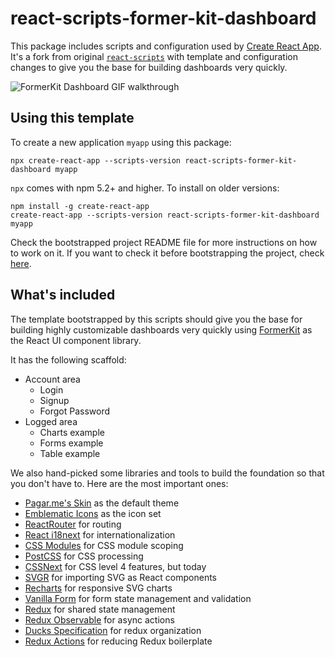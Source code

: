 # react-scripts-former-kit-dashboard

This package includes scripts and configuration used by [Create React App](https://github.com/facebook/create-react-app). It's a fork from original [`react-scripts`](https://github.com/facebook/create-react-app) with template and configuration changes to give you the base for building dashboards very quickly.

![FormerKit Dashboard GIF walkthrough](https://media.giphy.com/media/9rnoHahCVjSlKOWcvo/giphy.gif)

## Using this template

To create a new application `myapp` using this package:

```
npx create-react-app --scripts-version react-scripts-former-kit-dashboard myapp
```

`npx` comes with npm 5.2+ and higher. To install on older versions:

```
npm install -g create-react-app
create-react-app --scripts-version react-scripts-former-kit-dashboard myapp
```

Check the bootstrapped project README file for more instructions on how to work on it. If you want to check it before bootstrapping the project, check [here](https://github.com/pagarme/react-scripts-former-kit-dashboard/tree/master/template/README.md).

## What's included

The template bootstrapped by this scripts should give you the base for building highly customizable dashboards very quickly using [FormerKit](https://github.com/pagarme/former-kit) as the React UI component library.

It has the following scaffold:

- Account area
  + Login
  + Signup
  + Forgot Password
- Logged area
  + Charts example
  + Forms example
  + Table example

We also hand-picked some libraries and tools to build the foundation so that you don't have to. Here are the most important ones:

- [Pagar.me's Skin](https://github.com/pagarme/former-kit-skin-pagarme) as the default theme
- [Emblematic Icons](https://github.com/pagarme/emblematic-icons) as the icon set
- [ReactRouter](https://github.com/ReactTraining/react-router) for routing
- [React i18next](https://github.com/i18next/react-i18next) for internationalization
- [CSS Modules](https://github.com/css-modules/css-modules) for CSS module scoping
- [PostCSS](https://github.com/postcss/postcss) for CSS processing
- [CSSNext](https://github.com/MoOx/postcss-cssnext) for CSS level 4 features, but today
- [SVGR](https://github.com/smooth-code/svgr) for importing SVG as React components
- [Recharts](https://github.com/recharts/recharts) for responsive SVG charts
- [Vanilla Form](https://github.com/derekstavis/react-vanilla-form) for form state management and validation
- [Redux](https://redux.js.org) for shared state management
- [Redux Observable](https://redux-observable.js.org) for async actions
- [Ducks Specification](https://github.com/erikras/ducks-modular-redux) for redux organization
- [Redux Actions](https://redux-actions.js.org) for reducing Redux boilerplate

